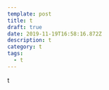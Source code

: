 ```yaml
---
template: post
title: t
draft: true
date: 2019-11-19T16:58:16.872Z
description: t
category: t
tags:
  - t
---
```

t
